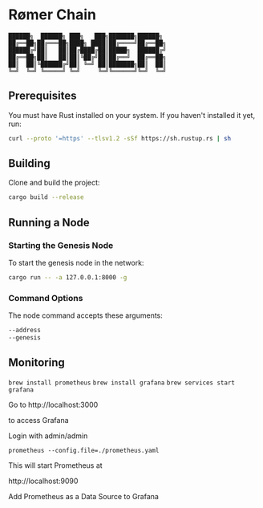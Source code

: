 # Rømer Chain
    ██████╗  ██████╗ ███╗   ███╗███████╗██████╗ 
    ██╔══██╗██╔═══██╗████╗ ████║██╔════╝██╔══██╗
    ██████╔╝██║   ██║██╔████╔██║█████╗  ██████╔╝
    ██╔══██╗██║   ██║██║╚██╔╝██║██╔══╝  ██╔══██╗
    ██║  ██║╚██████╔╝██║ ╚═╝ ██║███████╗██║  ██║
    ╚═╝  ╚═╝ ╚═════╝ ╚═╝     ╚═╝╚══════╝╚═╝  ╚═╝

## Prerequisites

You must have Rust installed on your system. If you haven't installed it yet, run:

```bash
curl --proto '=https' --tlsv1.2 -sSf https://sh.rustup.rs | sh
```

## Building

Clone and build the project:

```bash
cargo build --release
```

## Running a Node

### Starting the Genesis Node
To start the genesis node in the network:

```bash
cargo run -- -a 127.0.0.1:8000 -g
```

### Command Options

The node command accepts these arguments:

```bash
--address      
--genesis
```

## Monitoring
`brew install prometheus`
`brew install grafana`
`brew services start grafana`

Go to 
http://localhost:3000

to access Grafana

Login with admin/admin

`prometheus --config.file=./prometheus.yaml`

This will start Prometheus at

http://localhost:9090

Add Prometheus as a Data Source to Grafana